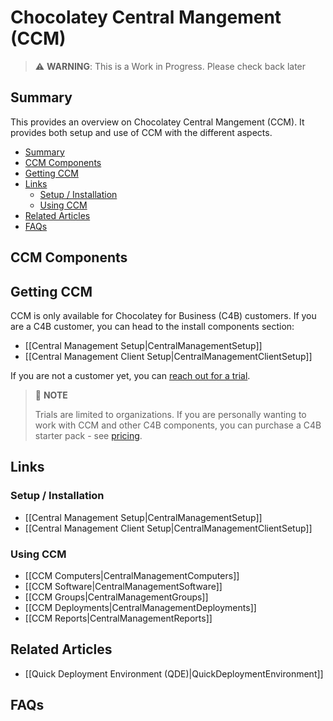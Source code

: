 # Chocolatey Central Mangement (CCM)

> :warning: **WARNING**: This is a Work in Progress. Please check back later

## Summary
This provides an overview on Chocolatey Central Mangement (CCM). It provides both setup and use of CCM with the different aspects.

<!-- TOC depthFrom:2 -->

- [Summary](#summary)
- [CCM Components](#ccm-components)
- [Getting CCM](#getting-ccm)
- [Links](#links)
  - [Setup / Installation](#setup--installation)
  - [Using CCM](#using-ccm)
- [Related Articles](#related-articles)
- [FAQs](#faqs)

<!-- /TOC -->

## CCM Components


## Getting CCM
CCM is only available for Chocolatey for Business (C4B) customers. If you are a C4B customer, you can head to the install components section:

* [[Central Management Setup|CentralManagementSetup]]
* [[Central Management Client Setup|CentralManagementClientSetup]]

If you are not a customer yet, you can [reach out for a trial](https://chocolatey.org/contact/trial).

> :memo: **NOTE**
>
> Trials are limited to organizations. If you are personally wanting to work with CCM and other C4B components, you can purchase a C4B starter pack - see [pricing](https://chocolatey.org/pricing).

## Links

### Setup / Installation
* [[Central Management Setup|CentralManagementSetup]]
* [[Central Management Client Setup|CentralManagementClientSetup]]

### Using CCM

* [[CCM Computers|CentralManagementComputers]]
* [[CCM Software|CentralManagementSoftware]]
* [[CCM Groups|CentralManagementGroups]]
* [[CCM Deployments|CentralManagementDeployments]]
* [[CCM Reports|CentralManagementReports]]


## Related Articles

* [[Quick Deployment Environment (QDE)|QuickDeploymentEnvironment]]

## FAQs
